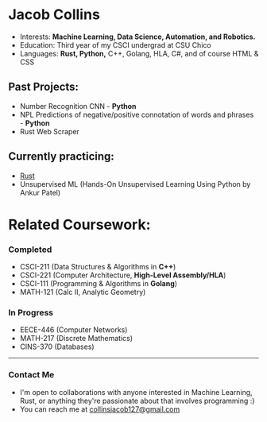 # Jacob Collins
- Interests: **Machine Learning, Data Science, Automation, and Robotics.**
- Education: Third year of my CSCI undergrad at CSU Chico
- Languages: **Rust, Python,** C++, Golang, HLA, C#, and of course HTML & CSS
## Past Projects:
   - Number Recognition CNN - **Python**
   - NPL Predictions of negative/positive connotation of words and phrases - **Python**
   - Rust Web Scraper
## Currently practicing:
   - [Rust](https://github.com/collinsjacob127/Rust-Practice)
   - Unsupervised ML (Hands-On Unsupervised Learning Using Python by Ankur Patel)
# Related Coursework:
   ### Completed
   - CSCI-211 (Data Structures & Algorithms in **C++**)
   - CSCI-221 (Computer Architecture, **High-Level Assembly/HLA**)
   - CSCI-111 (Programming & Algorithms in **Golang**)
   - MATH-121 (Calc II, Analytic Geometry)
   ### In Progress
   - EECE-446 (Computer Networks)
   - MATH-217 (Discrete Mathematics)
   - CINS-370 (Databases)
---
### Contact Me
-  I'm open to collaborations with anyone interested in Machine Learning, Rust, or anything they're passionate about that involves programming :)
-  You can reach me at collinsjacob127@gmail.com

<!---
collinsjacob127/collinsjacob127 is a ✨ special ✨ repository because its `README.md` (this file) appears on your GitHub profile.
You can click the Preview link to take a look at your changes.
--->
